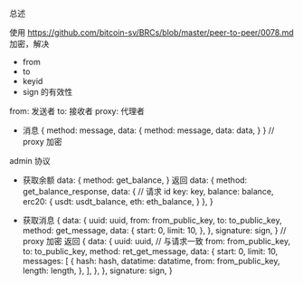 总述

使用 https://github.com/bitcoin-sv/BRCs/blob/master/peer-to-peer/0078.md 加密，解决
- from
- to
- keyid 
- sign
的有效性

from: 发送者
to: 接收者
proxy: 代理者

- 消息
{
    method: message,
    data: {
        method: message,
        data: data,
    }
} // proxy 加密



admin 协议
- 获取余额
data: {
    method: get_balance,
}
返回
data: {
    method: get_balance_response,
    data: {
        // 请求 id
        key: key,
        balance: balance,
        erc20: {
            usdt: usdt_balance,
            eth: eth_balance,
        }
    },
}

- 获取消息
{
    data: {
        uuid: uuid,
        from: from_public_key,
        to: to_public_key,
        method: get_message,
        data: {
            start: 0,
            limit: 10,
        },
    },
    signature: sign,
} // proxy 加密
返回
{
    data: {
        uuid: uuid, // 与请求一致
        from: from_public_key,
        to: to_public_key,
        method: ret_get_message,
        data: {
            start: 0,
            limit: 10,
            messages: [
                {
                    hash: hash,
                    datatime: datatime,
                    from: from_public_key,
                    length: length,
                },
            ],
        },
    },
    signature: sign,
}